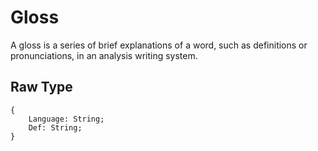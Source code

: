 # Gloss

A gloss is a series of brief explanations of a word,
such as definitions or pronunciations, in an analysis writing system.

## Raw Type

```
{
    Language: String;
    Def: String;
}
```
